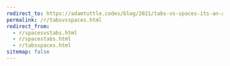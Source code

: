 ```yaml
---
redirect_to: https://adamtuttle.codes/blog/2021/tabs-vs-spaces-its-an-accessibility-issue/#addendum
permalink: /r/tabsvsspaces.html
redirect_from:
  - r/spacesvstabs.html
  - r/spacestabs.html
  - r/tabsspaces.html
sitemap: false
---
```

